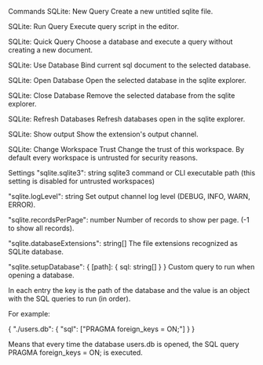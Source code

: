 Commands
SQLite: New Query   Create a new untitled sqlite file.

SQLite: Run Query   Execute query script in the editor.

SQLite: Quick Query   Choose a database and execute a query without creating a new document.

SQLite: Use Database   Bind current sql document to the selected database.

SQLite: Open Database   Open the selected database in the sqlite explorer.

SQLite: Close Database   Remove the selected database from the sqlite explorer.

SQLite: Refresh Databases   Refresh databases open in the sqlite explorer.

SQLite: Show output   Show the extension's output channel.

SQLite: Change Workspace Trust   Change the trust of this workspace. By default every workspace is untrusted for security reasons.



Settings
"sqlite.sqlite3": string   sqlite3 command or CLI executable path (this setting is disabled for untrusted workspaces)

"sqlite.logLevel": string   Set output channel log level (DEBUG, INFO, WARN, ERROR).

"sqlite.recordsPerPage": number   Number of records to show per page. (-1 to show all records).

"sqlite.databaseExtensions": string[]   The file extensions recognized as SQLite database.

"sqlite.setupDatabase": { [path]: { sql: string[] } }   Custom query to run when opening a database.

In each entry the key is the path of the database and the value is an object with the SQL queries to run (in order).

For example:

{ "./users.db": { "sql": ["PRAGMA foreign_keys = ON;"] } }

Means that every time the database users.db is opened, the SQL query PRAGMA foreign_keys = ON; is executed.